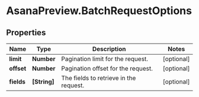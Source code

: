 # AsanaPreview.BatchRequestOptions

## Properties
Name | Type | Description | Notes
------------ | ------------- | ------------- | -------------
**limit** | **Number** | Pagination limit for the request. | [optional] 
**offset** | **Number** | Pagination offset for the request. | [optional] 
**fields** | **[String]** | The fields to retrieve in the request. | [optional] 
